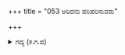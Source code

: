+++
title = "053 ಆರಿದನು ಪರಿಹರಿಸುವರು"

+++

<details><summary>ಗದ್ಯ (ಕ.ಗ.ಪ) </summary>

53. ಈ ಅಸ್ತ್ರವನ್ನು ಪರಿಹರಿಸಲು ಯಾರಿಗೆ ಸಾಧ್ಯ ?  ಬ್ರಹ್ಮ, ಶಿವನಿಗೂ ಉಸಿರುಗಟ್ಟಿಸುವ ಆಯುಧ. ಇದು ಅಜೇಯವು ಎಂದು ಇದನ್ನು ಇಂದ್ರನು ಕರ್ಣನಿಗೆ ಕೊಟ್ಟನು. ಖಡ್ಗದ ಧಾರೆಯಲ್ಲಿ ಕಿಡಿಕಾರುವ ಭಾರಿ ಆಯುಧವು ರಾಕ್ಷಸನ ಹೃದಯವನ್ನು ತೂತು ಮಾಡಿತು. ಅನಂತರ ದೇವೇಂದ್ರನ ಸಮೀಪಕ್ಕೆ ಹಾರಿಹೋಯಿತು.
</details>
